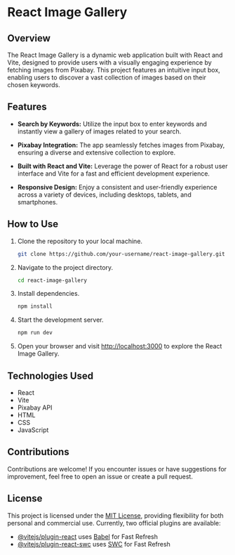 # React Image Gallery

## Overview

The React Image Gallery is a dynamic web application built with React and Vite, designed to provide users with a visually engaging experience by fetching images from Pixabay. This project features an intuitive input box, enabling users to discover a vast collection of images based on their chosen keywords.

## Features

- **Search by Keywords:** Utilize the input box to enter keywords and instantly view a gallery of images related to your search.

- **Pixabay Integration:** The app seamlessly fetches images from Pixabay, ensuring a diverse and extensive collection to explore.

- **Built with React and Vite:** Leverage the power of React for a robust user interface and Vite for a fast and efficient development experience.

- **Responsive Design:** Enjoy a consistent and user-friendly experience across a variety of devices, including desktops, tablets, and smartphones.

## How to Use

1. Clone the repository to your local machine.

   ```bash
   git clone https://github.com/your-username/react-image-gallery.git
   ```

2. Navigate to the project directory.

   ```bash
   cd react-image-gallery
   ```

3. Install dependencies.

   ```bash
   npm install
   ```

4. Start the development server.

   ```bash
   npm run dev
   ```

5. Open your browser and visit [http://localhost:3000](http://localhost:3000) to explore the React Image Gallery.

## Technologies Used

- React
- Vite
- Pixabay API
- HTML
- CSS
- JavaScript

## Contributions

Contributions are welcome! If you encounter issues or have suggestions for improvement, feel free to open an issue or create a pull request.

## License

This project is licensed under the [MIT License](LICENSE), providing flexibility for both personal and commercial use.
Currently, two official plugins are available:

- [@vitejs/plugin-react](https://github.com/vitejs/vite-plugin-react/blob/main/packages/plugin-react/README.md) uses [Babel](https://babeljs.io/) for Fast Refresh
- [@vitejs/plugin-react-swc](https://github.com/vitejs/vite-plugin-react-swc) uses [SWC](https://swc.rs/) for Fast Refresh
